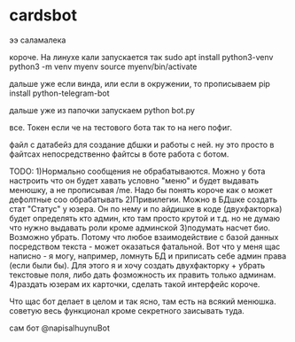 # cardsbot
ээ саламалека 


короче. На линухе кали запускается так
sudo apt install python3-venv
python3 -m venv myenv
source myenv/bin/activate

дальше уже если винда, или если в окружении, то прописываем
pip install python-telegram-bot

дальше уже из папочки запускаем
python bot.py

все.
Токен если че на тестового бота так то на него пофиг.

файл с датабейз для создание дбшки и работы с ней. ну это просто
в файтсах непосредственно файтсы
в боте работа с ботом.

TODO:
1)Нормально сообщения не обрабатываются. Можно у бота настроить что он будет хавать условно "меню" и будет выдавать менюшку, а не прописывая /me. Надо бы понять короче как о может дефолтные соо обрабатывать
2)Привилегии. Можно в БДшке создать стат "Статус" у юзера. Он по нему и по айдишке в коде (двухфакторка) будет определять кто админ, кто там просто крутой и т.д. но не думаю что нужно выдавать роли кроме админской
3)подумать насчет био. Возможно убрать. Потому что любое взаимодействие с базой данных посредством текста - может оказаться фатальной. Вот что у меня щас написно - я могу, например, ломнуть БД и приписать себе админ права (если были бы). Для этого я и хочу создать двухфакторку + убрать текстовые поля, либо дать фозможность их править только админам.
4)раздать юзерам их карточки, сделать такой интерфейс короче.

Что щас бот делает в целом и так ясно, там есть на всякий менюшка. советую весь функционал кроме секретного заисывать туда.

сам бот @napisalhuynuBot
